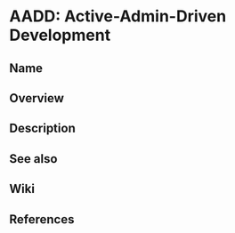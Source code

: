 # AADD: Active-Admin-Driven Development

## Name

## Overview

## Description

## See also

## Wiki

## References
